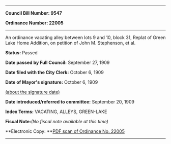 

********

**Council Bill Number: 9547**
   
**Ordinance Number: 22005**
********

 An ordinance vacating alley between lots 9 and 10, block 31, Replat of Green Lake Home Addition, on petition of John M. Stephenson, et al.

**Status:** Passed
   
**Date passed by Full Council:** September 27, 1909
   
**Date filed with the City Clerk:** October 6, 1909
   
**Date of Mayor's signature:** October 6, 1909
   
[(about the signature date)](/~public/approvaldate.htm)
   
   
   
**Date introduced/referred to committee:** September 20, 1909
   
   
**Index Terms:** VACATING, ALLEYS, GREEN-LAKE

**Fiscal Note:**_(No fiscal note available at this time)_

**Electronic Copy: **[PDF scan of Ordinance No. 22005](/~archives/Ordinances/Ord_22005.pdf)

********

